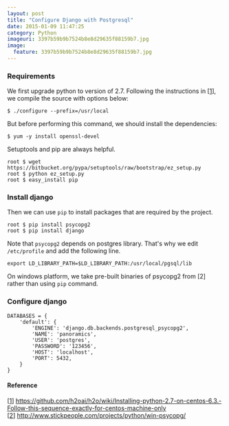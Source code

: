 ```yaml
---
layout: post
title: "Configure Django with Postgresql"
date: 2015-01-09 11:47:25
category: Python
imageuri: 3397b59b9b7524b8e8d29635f88159b7.jpg
image:
  feature: 3397b59b9b7524b8e8d29635f88159b7.jpg
---
```


### Requirements

We first upgrade python to version of 2.7. Following the instructions in
[[1][python]], we compile the source with options below:

    $ ./configure --prefix=/usr/local

But before performing this command, we should install the dependencies:

    $ yum -y install openssl-devel

<!--more-->

Setuptools and pip are always helpful.

    root $ wget https://bitbucket.org/pypa/setuptools/raw/bootstrap/ez_setup.py
    root $ python ez_setup.py
    root $ easy_install pip


### Install django

Then we can use `pip` to install packages that are required by the project.

    root $ pip install psycopg2
    root $ pip install django

Note that `psycopg2` depends on postgres library. That's why we edit
`/etc/profile` and add the following line.

    export LD_LIBRARY_PATH=$LD_LIBRARY_PATH:/usr/local/pgsql/lib

On windows platform, we take pre-built binaries of psycopg2 from [2] rather
than using `pip` command.

### Configure django

    DATABASES = {
        'default': {
            'ENGINE': 'django.db.backends.postgresql_psycopg2',
            'NAME': 'panoramics',
            'USER': 'postgres',
            'PASSWORD': '123456',
            'HOST': 'localhost',
            'PORT': 5432,
        }
    }

#### Reference

[[1][python]] https://github.com/h2oai/h2o/wiki/Installing-python-2.7-on-centos-6.3.-Follow-this-sequence-exactly-for-centos-machine-only <br>
[[2][psycopg2]] http://www.stickpeople.com/projects/python/win-psycopg/

[django-setup]: https://www.digitalocean.com/community/tutorials/how-to-install-and-configure-django-with-postgres-nginx-and-gunicorn
[python]: https://github.com/h2oai/h2o/wiki/Installing-python-2.7-on-centos-6.3.-Follow-this-sequence-exactly-for-centos-machine-only
[psycopg2]: http://www.stickpeople.com/projects/python/win-psycopg/